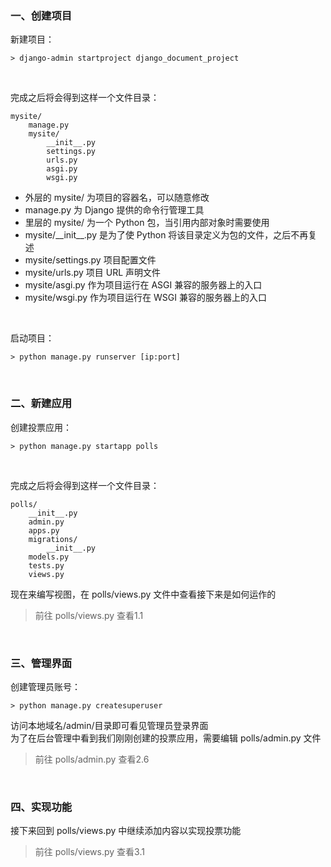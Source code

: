 <h3>一、创建项目</h3>
新建项目：

```shell
> django-admin startproject django_document_project
```

<br>

完成之后将会得到这样一个文件目录：

```text
mysite/
    manage.py
    mysite/
        __init__.py
        settings.py
        urls.py
        asgi.py
        wsgi.py
```

- 外层的 mysite/ 为项目的容器名，可以随意修改
- manage.py 为 Django 提供的命令行管理工具
- 里层的 mysite/ 为一个 Python 包，当引用内部对象时需要使用
- mysite/\_\_init__.py 是为了使 Python 将该目录定义为包的文件，之后不再复述
- mysite/settings.py 项目配置文件
- mysite/urls.py 项目 URL 声明文件
- mysite/asgi.py 作为项目运行在 ASGI 兼容的服务器上的入口
- mysite/wsgi.py 作为项目运行在 WSGI 兼容的服务器上的入口

<br>

启动项目：

```shell
> python manage.py runserver [ip:port]
```

<br>

<h3>二、新建应用</h3>
创建投票应用：

```shell
> python manage.py startapp polls
```

<br>

完成之后将会得到这样一个文件目录：

```text
polls/
    __init__.py
    admin.py
    apps.py
    migrations/
        __init__.py
    models.py
    tests.py
    views.py
```

现在来编写视图，在 polls/views.py 文件中查看接下来是如何运作的

> 前往 polls/views.py 查看1.1

<br>
<h3>三、管理界面</h3>
创建管理员账号：

```shell
> python manage.py createsuperuser
```

访问本地域名/admin/目录即可看见管理员登录界面
<br>
为了在后台管理中看到我们刚刚创建的投票应用，需要编辑 polls/admin.py 文件

> 前往 polls/admin.py 查看2.6

<br>
<h3>四、实现功能</h3>
接下来回到 polls/views.py 中继续添加内容以实现投票功能

> 前往 polls/views.py 查看3.1
